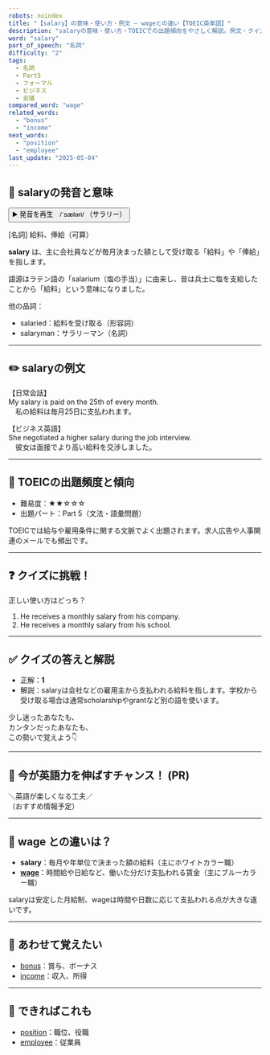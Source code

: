 ```yaml
---
robots: noindex
title: "【salary】の意味・使い方・例文 ― wageとの違い【TOEIC英単語】"
description: "salaryの意味・使い方・TOEICでの出題傾向をやさしく解説。例文・クイズ付きでwageとの違いもわかりやすく学べます。"
word: "salary"
part_of_speech: "名詞"
difficulty: "2"
tags:
  - 名詞
  - Part5
  - フォーマル
  - ビジネス
  - 会議
compared_word: "wage"
related_words:
  - "bonus"
  - "income"
next_words:
  - "position"
  - "employee"
last_update: "2025-05-04"
---
```


## 🔰 salaryの発音と意味

<button class="play-audio" onclick="playTTS('salary')">
  <span class="play-audio-main">
    ▶️ 発音を再生　/ˈsæləri/
  </span>
  <span class="play-audio-sub">
    （サラリー）
  </span>
</button>

[名詞] 給料、俸給（可算）

**salary** は、主に会社員などが毎月決まった額として受け取る「給料」や「俸給」を指します。

語源はラテン語の「salarium（塩の手当）」に由来し、昔は兵士に塩を支給したことから「給料」という意味になりました。

他の品詞：  
- salaried：給料を受け取る（形容詞）
- salaryman：サラリーマン（名詞）

---

## ✏️ salaryの例文

【日常会話】  
My salary is paid on the 25th of every month.  
　私の給料は毎月25日に支払われます。

【ビジネス英語】  
She negotiated a higher salary during the job interview.  
　彼女は面接でより高い給料を交渉しました。

---

## 🎯 TOEICの出題頻度と傾向

- 難易度：★★☆☆☆
- 出題パート：Part 5（文法・語彙問題）

TOEICでは給与や雇用条件に関する文脈でよく出題されます。求人広告や人事関連のメールでも頻出です。

---

## ❓ クイズに挑戦！

正しい使い方はどっち？

1. He receives a monthly salary from his company.  
2. He receives a monthly salary from his school.

---

## ✅ クイズの答えと解説

- 正解：**1**
- 解説：salaryは会社などの雇用主から支払われる給料を指します。学校から受け取る場合は通常scholarshipやgrantなど別の語を使います。

少し迷ったあなたも、  
カンタンだったあなたも、  
この勢いで覚えよう👇️

---

## 🚀 今が英語力を伸ばすチャンス！ (PR)

<div class="info-center">
＼英語が楽しくなる工夫／<br>  
（おすすめ情報予定）
</div>

---

## 🤔  wage との違いは？

- **salary**：毎月や年単位で決まった額の給料（主にホワイトカラー職）
- **[wage](/wage)**：時間給や日給など、働いた分だけ支払われる賃金（主にブルーカラー職）

salaryは安定した月給制、wageは時間や日数に応じて支払われる点が大きな違いです。

---

## 🧩 あわせて覚えたい

- [bonus](/bonus)：賞与、ボーナス
- [income](/income)：収入、所得

---

## 📖 できればこれも

- [position](/position)：職位、役職
- [employee](/employee)：従業員

<!-- cvid: aid02_bid25 -->
